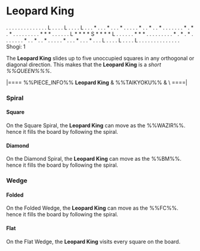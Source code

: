 # Leopard King

<div class = "movement">
. . . . . . . . . . . . .
. L . . . . L . . . . L .
. . * . . . * . . . * . .
. . . * . . * . . * . . .
. . . . * . * . * . . . .
. . . . . * * * . . . . .
. L * * * * S * * * * L .
. . . . . * * * . . . . .
. . . . * . * . * . . . .
. . . * . . * . . * . . .
. . * . . . * . . . * . .
. L . . . . L . . . . L .
. . . . . . . . . . . . .
Shogi: 1
</div>

The **Leopard King** slides up to five unoccupied squares in
any orthogonal or diagonal direction. This makes that the
**Leopard King** is a *short %%QUEEN%%%*.

|====
%%PIECE_INFO%%
  **Leopard King**
& %%TAIKYOKU%%
& \\
====|

### Spiral

#### Square

On the Square Spiral, the **Leopard King** can move as the %%WAZIR%%.
hence it fills the board by following the spiral.

#### Diamond

On the Diamond Spiral, the **Leopard King** can move as the %%BM%%.
hence it fills the board by following the spiral.

### Wedge

#### Folded

On the Folded Wedge, the **Leopard King** can move as the %%FC%%.
hence it fills the board by following the spiral.

#### Flat

On the Flat Wedge, the **Leopard King** visits every square on the board.
